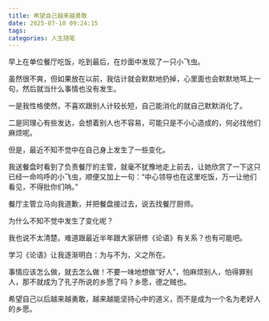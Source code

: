 ```yaml
---
title: 希望自己越来越勇敢
date: 2025-07-10 09:24:15
tags:
categories: 人生随笔
---
```

早上在单位餐厅吃饭，吃到最后，在炒面中发现了一只小飞虫。

虽然很不爽，但如果放在以前，我估计就会默默地扔掉，心里面也会默默地骂上一句，然后就当什么事情也没有发生。

一是我性格使然，不喜欢跟别人计较长短，自己能消化的就自己默默消化了。

二是同理心有些发达，会想着别人也不容易，可能只是不小心造成的，何必找他们麻烦呢。

但是，最近不知不觉中在自己身上发生了一些变化。

我送餐盘时看到了负责餐厅的主管，就毫不犹豫地走上前去，让她欣赏了一下这只已经一命呜呼的小飞虫，顺便又加上一句：“中心领导也在这里吃饭，万一让他们看见，不得批你们呐。”

餐厅主管立马向我道歉，并把餐盘接过去，说去找餐厅厨师。

为什么不知不觉中发生了变化呢？

我也说不太清楚。难道跟最近半年跟大家研修《论语》有关系？也有可能吧。

学习《论语》让我逐渐明白：为与不为，义之所在。

事情应该怎么做，就去怎么做！不要一味地想做“好人”，怕麻烦别人，怕得罪别人，那不就成为了孔子所说的乡愿了吗？乡愿，德之贼也。

希望自己以后越来越勇敢，越来越能坚持心中的道义，而不是成为一个名为老好人的乡愿。